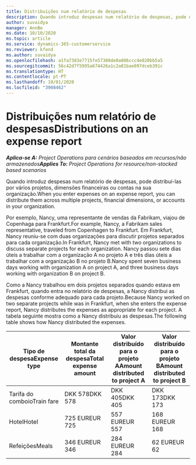 ```yaml
---
title: Distribuições num relatório de despesas
description: Quando introduz despesas num relatório de despesas, pode distribuí-las por vários projetos, entidades jurídicas ou contas na sua organização.
author: suvaidya
manager: AnnBe
ms.date: 10/10/2020
ms.topic: article
ms.service: dynamics-365-customerservice
ms.reviewer: kfend
ms.author: suvaidya
ms.openlocfilehash: a1fa7383e7715fe57380de0a006ccc4e020bb5a5
ms.sourcegitcommit: 56c42d7f5995a674426a1c2a81bae897dceb391c
ms.translationtype: HT
ms.contentlocale: pt-PT
ms.lasthandoff: 10/01/2020
ms.locfileid: "3908462"
---
```

# <a name="distributions-on-an-expense-report"></a><span data-ttu-id="f7dd4-103">Distribuições num relatório de despesas</span><span class="sxs-lookup"><span data-stu-id="f7dd4-103">Distributions on an expense report</span></span>

<span data-ttu-id="f7dd4-104">_**Aplica-se A:** Project Operations para cenários baseados em recursos/não armazenados_</span><span class="sxs-lookup"><span data-stu-id="f7dd4-104">_**Applies To:** Project Operations for resource/non-stocked based scenarios_</span></span>

<span data-ttu-id="f7dd4-105">Quando introduz despesas num relatório de despesas, pode distribuí-las por vários projetos, dimensões financeiras ou contas na sua organização.</span><span class="sxs-lookup"><span data-stu-id="f7dd4-105">When you enter expenses on an expense report, you can distribute them across multiple projects, financial dimensions, or accounts in your organization.</span></span>

<span data-ttu-id="f7dd4-106">Por exemplo, Nancy, uma representante de vendas da Fabrikam, viajou de Copenhaga para Frankfurt.</span><span class="sxs-lookup"><span data-stu-id="f7dd4-106">For example, Nancy, a Fabrikam sales representative, traveled from Copenhagen to Frankfurt.</span></span> <span data-ttu-id="f7dd4-107">Em Frankfurt, Nancy reuniu-se com duas organizações para discutir projetos separados para cada organização.</span><span class="sxs-lookup"><span data-stu-id="f7dd4-107">In Frankfurt, Nancy met with two organizations to discuss separate projects for each organization.</span></span> <span data-ttu-id="f7dd4-108">Nancy passou sete dias úteis a trabalhar com a organização A no projeto A e três dias úteis a trabalhar com a organização B no projeto B.</span><span class="sxs-lookup"><span data-stu-id="f7dd4-108">Nancy spent seven business days working with organization A on project A, and three business days working with organization B on project B.</span></span>

<span data-ttu-id="f7dd4-109">Como a Nancy trabalhou em dois projetos separados quando estava em Frankfurt, quando entra no relatório de despesas, a Nancy distribui as despesas conforme adequado para cada projeto.</span><span class="sxs-lookup"><span data-stu-id="f7dd4-109">Because Nancy worked on two separate projects while was in Frankfurt, when she enters the expense report, Nancy distributes the expenses as appropriate for each project.</span></span> <span data-ttu-id="f7dd4-110">A tabela seguinte mostra como a Nancy distribuiu as despesas.</span><span class="sxs-lookup"><span data-stu-id="f7dd4-110">The following table shows how Nancy distributed the expenses.</span></span>

| <span data-ttu-id="f7dd4-111">Tipo de despesa</span><span class="sxs-lookup"><span data-stu-id="f7dd4-111">Expense type</span></span> | <span data-ttu-id="f7dd4-112">Montante total da despesa</span><span class="sxs-lookup"><span data-stu-id="f7dd4-112">Total expense amount</span></span> | <span data-ttu-id="f7dd4-113">Valor distribuído para o projeto A</span><span class="sxs-lookup"><span data-stu-id="f7dd4-113">Amount distributed to project A</span></span> | <span data-ttu-id="f7dd4-114">Valor distribuído para o projeto B</span><span class="sxs-lookup"><span data-stu-id="f7dd4-114">Amount distributed to project B</span></span> |
|--------------|----------------------|---------------------------------|---------------------------------|
| <span data-ttu-id="f7dd4-115">Tarifa do comboio</span><span class="sxs-lookup"><span data-stu-id="f7dd4-115">Train fare</span></span>   | <span data-ttu-id="f7dd4-116">DKK 578</span><span class="sxs-lookup"><span data-stu-id="f7dd4-116">DKK 578</span></span>              | <span data-ttu-id="f7dd4-117">DKK 405</span><span class="sxs-lookup"><span data-stu-id="f7dd4-117">DKK 405</span></span>                         | <span data-ttu-id="f7dd4-118">DKK 173</span><span class="sxs-lookup"><span data-stu-id="f7dd4-118">DKK 173</span></span>                         |
| <span data-ttu-id="f7dd4-119">Hotel</span><span class="sxs-lookup"><span data-stu-id="f7dd4-119">Hotel</span></span>        | <span data-ttu-id="f7dd4-120">725 EUR</span><span class="sxs-lookup"><span data-stu-id="f7dd4-120">EUR 725</span></span>              | <span data-ttu-id="f7dd4-121">557 EUR</span><span class="sxs-lookup"><span data-stu-id="f7dd4-121">EUR 557</span></span>                         | <span data-ttu-id="f7dd4-122">168 EUR</span><span class="sxs-lookup"><span data-stu-id="f7dd4-122">EUR 168</span></span>                         |
| <span data-ttu-id="f7dd4-123">Refeições</span><span class="sxs-lookup"><span data-stu-id="f7dd4-123">Meals</span></span>        | <span data-ttu-id="f7dd4-124">346 EUR</span><span class="sxs-lookup"><span data-stu-id="f7dd4-124">EUR 346</span></span>              | <span data-ttu-id="f7dd4-125">284 EUR</span><span class="sxs-lookup"><span data-stu-id="f7dd4-125">EUR 284</span></span>                         | <span data-ttu-id="f7dd4-126">62 EUR</span><span class="sxs-lookup"><span data-stu-id="f7dd4-126">EUR 62</span></span>                          |
